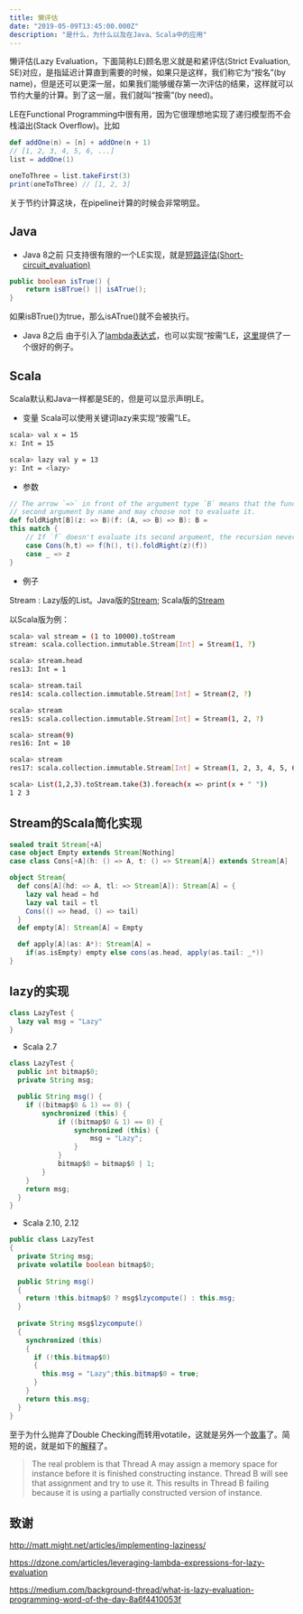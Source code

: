 ```yaml
---
title: 懒评估
date: "2019-05-09T13:45:00.000Z"
description: "是什么，为什么以及在Java、Scala中的应用"
---
```


懒评估(Lazy Evaluation，下面简称LE)顾名思义就是和紧评估(Strict Evaluation, SE)对应，是指延迟计算直到需要的时候，如果只是这样，我们称它为“按名”(by name)，但是还可以更深一层，如果我们能够缓存第一次评估的结果，这样就可以节约大量的计算。到了这一层，我们就叫“按需”(by need)。

LE在Functional Programming中很有用，因为它很理想地实现了递归模型而不会栈溢出(Stack Overflow)。比如

```scala
def addOne(n) = [n] + addOne(n + 1)
// [1, 2, 3, 4, 5, 6, ...]
list = addOne(1)

oneToThree = list.takeFirst(3)
print(oneToThree) // [1, 2, 3]
```

关于节约计算这块，在pipeline计算的时候会非常明显。

## Java
* Java 8之前
只支持很有限的一个LE实现，就是[短路评估(Short-circuit_evaluation)](https://en.wikipedia.org/wiki/Short-circuit_evaluation)

```java
public boolean isTrue() {
    return isBTrue() || isATrue();
}
```
如果isBTrue()为true，那么isATrue()就不会被执行。

* Java 8之后
由于引入了[lambda表达式](https://docs.oracle.com/javase/tutorial/java/javaOO/lambdaexpressions.html)，也可以实现“按需”LE，[这里](https://dzone.com/articles/leveraging-lambda-expressions-for-lazy-evaluation)提供了一个很好的例子。

## Scala

Scala默认和Java一样都是SE的，但是可以显示声明LE。

* 变量
Scala可以使用关键词lazy来实现“按需”LE。

```bash
scala> val x = 15
x: Int = 15

scala> lazy val y = 13
y: Int = <lazy>
```

* 参数

```scala
// The arrow `=>` in front of the argument type `B` means that the function `f` takes its 
// second argument by name and may choose not to evaluate it.   
def foldRight[B](z: => B)(f: (A, => B) => B): B = 
this match {
    // If `f` doesn't evaluate its second argument, the recursion never occurs.
    case Cons(h,t) => f(h(), t().foldRight(z)(f)) 
    case _ => z
}
```

* 例子

Stream : Lazy版的List。Java版的[Stream](https://docs.oracle.com/javase/8/docs/api/java/util/stream/package-summary.html#package.description); Scala版的[Stream](https://www.scala-lang.org/api/2.12.8/scala/collection/immutable/Stream.html)

以Scala版为例：

```bash
scala> val stream = (1 to 10000).toStream
stream: scala.collection.immutable.Stream[Int] = Stream(1, ?)

scala> stream.head
res13: Int = 1

scala> stream.tail
res14: scala.collection.immutable.Stream[Int] = Stream(2, ?)

scala> stream
res15: scala.collection.immutable.Stream[Int] = Stream(1, 2, ?)

scala> stream(9)
res16: Int = 10

scala> stream
res17: scala.collection.immutable.Stream[Int] = Stream(1, 2, 3, 4, 5, 6, 7, 8, 9, 10, ?)

scala> List(1,2,3).toStream.take(3).foreach(x => print(x + " "))
1 2 3 
```

## Stream的Scala简化实现

```scala
sealed trait Stream[+A]
case object Empty extends Stream[Nothing]
case class Cons[+A](h: () => A, t: () => Stream[A]) extends Stream[A]

object Stream{
  def cons[A](hd: => A, tl: => Stream[A]): Stream[A] = {
    lazy val head = hd
    lazy val tail = tl
    Cons(() => head, () => tail)
  }
  def empty[A]: Stream[A] = Empty

  def apply[A](as: A*): Stream[A] = 
    if(as.isEmpty) empty else cons(as.head, apply(as.tail: _*))
}
```

## lazy的实现

```scala
class LazyTest {
  lazy val msg = "Lazy"
}
```

* Scala 2.7
```java
class LazyTest {
  public int bitmap$0;
  private String msg;

  public String msg() {
    if ((bitmap$0 & 1) == 0) {
        synchronized (this) {
            if ((bitmap$0 & 1) == 0) {
                synchronized (this) {
                    msg = "Lazy";
                }
            }
            bitmap$0 = bitmap$0 | 1;
        }
    }
    return msg;
  }
}
```

* Scala 2.10, 2.12
```java
public class LazyTest
{
  private String msg;
  private volatile boolean bitmap$0;
  
  public String msg()
  {
    return !this.bitmap$0 ? msg$lzycompute() : this.msg;
  }
  
  private String msg$lzycompute()
  {
    synchronized (this)
    {
      if (!this.bitmap$0)
      {
        this.msg = "Lazy";this.bitmap$0 = true;
      }
    }
    return this.msg;
  }
}
```

至于为什么抛弃了Double Checking而转用votatile，这就是另外一个[故事](https://en.wikipedia.org/wiki/Double-checked_locking#Usage_in_Java)了。简短的说，就是如下的[解释](https://stackoverflow.com/questions/7855700/why-is-volatile-used-in-double-checked-locking)了。

> The real problem is that Thread A may assign a memory space for instance before it is finished constructing instance. Thread B will see that assignment and try to use it. This results in Thread B failing because it is using a partially constructed version of instance.


## 致谢

http://matt.might.net/articles/implementing-laziness/

https://dzone.com/articles/leveraging-lambda-expressions-for-lazy-evaluation

https://medium.com/background-thread/what-is-lazy-evaluation-programming-word-of-the-day-8a6f4410053f

